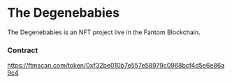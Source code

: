 # The Degenebabies
The Degenebabies is an NFT project live in the Fantom Blockchain.
### Contract
https://ftmscan.com/token/0xf32be010b7e557e58979c0968bcf4d5e6e86a9c4
